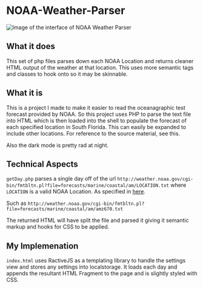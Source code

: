 NOAA-Weather-Parser
================================

![Image of the interface of NOAA Weather Parser](http://nickthesick.com/images/NOAABig.png)

What it does
------------

This set of php files parses down each NOAA Location and returns cleaner HTML output of the weather at that location. This uses more semantic tags and classes to hook onto so it may be skinnable.

What it is
----------

This is a project I made to make it easier to read the oceanagraphic test forecast provided by NOAA. So this project uses PHP to parse the text file into HTML which is then loaded into the shell to populate the forecast of each specified location in South Florida. This can easily be expanded to include other locations. For reference to the source material, see this.

Also the dark mode is pretty rad at night.

Technical Aspects
-----------------

`getDay.php` parses a single day off of the url `http://weather.noaa.gov/cgi-bin/fmtbltn.pl?file=forecasts/marine/coastal/am/LOCATION.txt` where `LOCATION` is a valid NOAA Location. As specified in [here](http://www.nws.noaa.gov/om/marine/atlantic.htm).

Such as `http://weather.noaa.gov/cgi-bin/fmtbltn.pl?file=forecasts/marine/coastal/am/amz670.txt`

The returned HTML will have split the file and parsed it giving it semantic markup and hooks for CSS to be applied. 

My Implemenation
----------------

`index.html` uses RactiveJS as a templating library to handle the settings view and stores any settings into localstorage. It loads each day and appends the resultant HTML Fragment to the page and is slightly styled with CSS.
